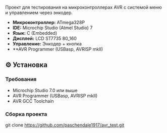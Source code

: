 Проект для тестирования  на микроконтроллерах AVR с системой меню и управлением через энкодер.


- **Микроконтроллер:** ATmega328P 
- **IDE:** Microchip Studio (Atmel Studio) 7
- **Язык:** C (Embedded)
- **Дисплей:** LCD ST7735 80_160
- **Управление:** Энкодер + кнопка
- **AVR Programmer (USBasp, AVRISP mkII)

## ⚙️ Установка

### Требования
- Microchip Studio 7.0 или выше
- AVR Programmer (USBasp, AVRISP mkII)
- AVR GCC Toolchain

### Сборка проекта
git clone https://github.com/paschendale1917/avr_test.git

